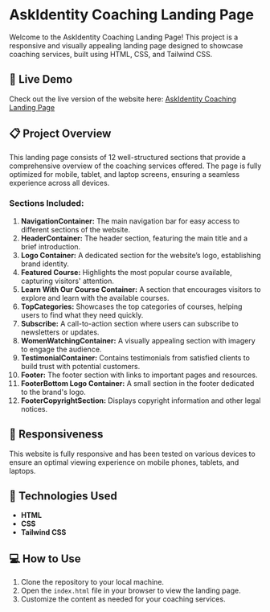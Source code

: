 # AskIdentity Coaching Landing Page

Welcome to the AskIdentity Coaching Landing Page! This project is a responsive and visually appealing landing page designed to showcase coaching services, built using HTML, CSS, and Tailwind CSS.

## 🚀 Live Demo

Check out the live version of the website here: [AskIdentity Coaching Landing Page](https://pradeepcoaching.netlify.app/)

## 📋 Project Overview

This landing page consists of 12 well-structured sections that provide a comprehensive overview of the coaching services offered. The page is fully optimized for mobile, tablet, and laptop screens, ensuring a seamless experience across all devices.

### Sections Included:

1. **NavigationContainer:** The main navigation bar for easy access to different sections of the website.
2. **HeaderContainer:** The header section, featuring the main title and a brief introduction.
3. **Logo Container:** A dedicated section for the website’s logo, establishing brand identity.
4. **Featured Course:** Highlights the most popular course available, capturing visitors' attention.
5. **Learn With Our Course Container:** A section that encourages visitors to explore and learn with the available courses.
6. **TopCategories:** Showcases the top categories of courses, helping users to find what they need quickly.
7. **Subscribe:** A call-to-action section where users can subscribe to newsletters or updates.
8. **WomenWatchingContainer:** A visually appealing section with imagery to engage the audience.
9. **TestimonialContainer:** Contains testimonials from satisfied clients to build trust with potential customers.
10. **Footer:** The footer section with links to important pages and resources.
11. **FooterBottom Logo Container:** A small section in the footer dedicated to the brand's logo.
12. **FooterCopyrightSection:** Displays copyright information and other legal notices.

## 📱 Responsiveness

This website is fully responsive and has been tested on various devices to ensure an optimal viewing experience on mobile phones, tablets, and laptops.

## 🎨 Technologies Used

- **HTML**
- **CSS**
- **Tailwind CSS**

## 💻 How to Use

1. Clone the repository to your local machine.
2. Open the `index.html` file in your browser to view the landing page.
3. Customize the content as needed for your coaching services.
